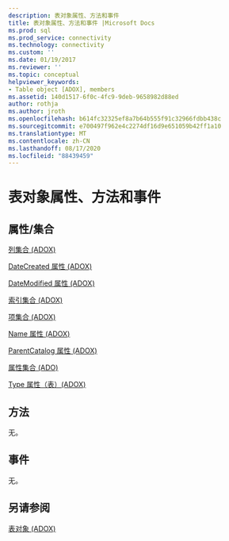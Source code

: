 ```yaml
---
description: 表对象属性、方法和事件
title: 表对象属性、方法和事件 |Microsoft Docs
ms.prod: sql
ms.prod_service: connectivity
ms.technology: connectivity
ms.custom: ''
ms.date: 01/19/2017
ms.reviewer: ''
ms.topic: conceptual
helpviewer_keywords:
- Table object [ADOX], members
ms.assetid: 140d1517-6f0c-4fc9-9deb-9658982d88ed
author: rothja
ms.author: jroth
ms.openlocfilehash: b614fc32325ef8a7b64b555f91c32966fdbb438c
ms.sourcegitcommit: e700497f962e4c2274df16d9e651059b42ff1a10
ms.translationtype: MT
ms.contentlocale: zh-CN
ms.lasthandoff: 08/17/2020
ms.locfileid: "88439459"
---
```

# <a name="table-object-properties-methods-and-events"></a>表对象属性、方法和事件
## <a name="propertiescollections"></a>属性/集合  
 [列集合 (ADOX)](../../../ado/reference/adox-api/columns-collection-adox.md)  
  
 [DateCreated 属性 (ADOX)](../../../ado/reference/adox-api/datecreated-property-adox.md)  
  
 [DateModified 属性 (ADOX)](../../../ado/reference/adox-api/datemodified-property-adox.md)  
  
 [索引集合 (ADOX)](../../../ado/reference/adox-api/indexes-collection-adox.md)  
  
 [项集合 (ADOX)](../../../ado/reference/adox-api/keys-collection-adox.md)  
  
 [Name 属性 (ADOX)](../../../ado/reference/adox-api/name-property-adox.md)  
  
 [ParentCatalog 属性 (ADOX)](../../../ado/reference/adox-api/parentcatalog-property-adox.md)  
  
 [属性集合 (ADO)](../../../ado/reference/ado-api/properties-collection-ado.md)  
  
 [Type 属性（表）(ADOX)](../../../ado/reference/adox-api/type-property-table-adox.md)  
  
## <a name="methods"></a>方法  
 无。  
  
## <a name="events"></a>事件  
 无。  
  
## <a name="see-also"></a>另请参阅  
 [表对象 (ADOX)](../../../ado/reference/adox-api/table-object-adox.md)
